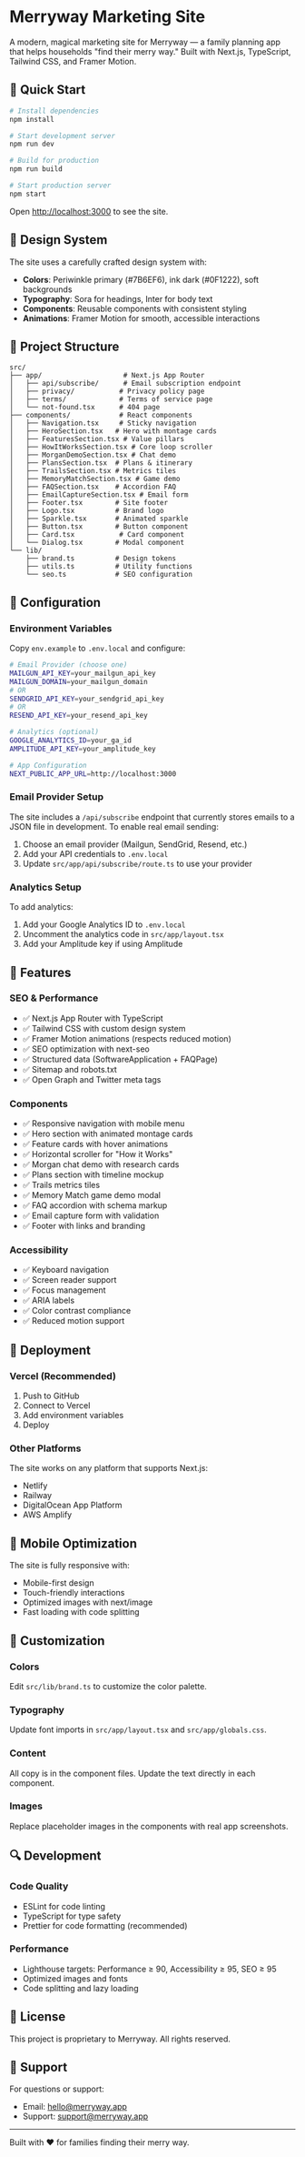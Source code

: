 # Merryway Marketing Site

A modern, magical marketing site for Merryway — a family planning app that helps households "find their merry way." Built with Next.js, TypeScript, Tailwind CSS, and Framer Motion.

## 🚀 Quick Start

```bash
# Install dependencies
npm install

# Start development server
npm run dev

# Build for production
npm run build

# Start production server
npm start
```

Open [http://localhost:3000](http://localhost:3000) to see the site.

## 🎨 Design System

The site uses a carefully crafted design system with:

- **Colors**: Periwinkle primary (#7B6EF6), ink dark (#0F1222), soft backgrounds
- **Typography**: Sora for headings, Inter for body text
- **Components**: Reusable components with consistent styling
- **Animations**: Framer Motion for smooth, accessible interactions

## 📁 Project Structure

```
src/
├── app/                    # Next.js App Router
│   ├── api/subscribe/      # Email subscription endpoint
│   ├── privacy/           # Privacy policy page
│   ├── terms/             # Terms of service page
│   └── not-found.tsx      # 404 page
├── components/            # React components
│   ├── Navigation.tsx     # Sticky navigation
│   ├── HeroSection.tsx   # Hero with montage cards
│   ├── FeaturesSection.tsx # Value pillars
│   ├── HowItWorksSection.tsx # Core loop scroller
│   ├── MorganDemoSection.tsx # Chat demo
│   ├── PlansSection.tsx  # Plans & itinerary
│   ├── TrailsSection.tsx # Metrics tiles
│   ├── MemoryMatchSection.tsx # Game demo
│   ├── FAQSection.tsx    # Accordion FAQ
│   ├── EmailCaptureSection.tsx # Email form
│   ├── Footer.tsx        # Site footer
│   ├── Logo.tsx          # Brand logo
│   ├── Sparkle.tsx       # Animated sparkle
│   ├── Button.tsx        # Button component
│   ├── Card.tsx           # Card component
│   └── Dialog.tsx        # Modal component
└── lib/
    ├── brand.ts          # Design tokens
    ├── utils.ts          # Utility functions
    └── seo.ts            # SEO configuration
```

## 🔧 Configuration

### Environment Variables

Copy `env.example` to `.env.local` and configure:

```bash
# Email Provider (choose one)
MAILGUN_API_KEY=your_mailgun_api_key
MAILGUN_DOMAIN=your_mailgun_domain
# OR
SENDGRID_API_KEY=your_sendgrid_api_key
# OR
RESEND_API_KEY=your_resend_api_key

# Analytics (optional)
GOOGLE_ANALYTICS_ID=your_ga_id
AMPLITUDE_API_KEY=your_amplitude_key

# App Configuration
NEXT_PUBLIC_APP_URL=http://localhost:3000
```

### Email Provider Setup

The site includes a `/api/subscribe` endpoint that currently stores emails to a JSON file in development. To enable real email sending:

1. Choose an email provider (Mailgun, SendGrid, Resend, etc.)
2. Add your API credentials to `.env.local`
3. Update `src/app/api/subscribe/route.ts` to use your provider

### Analytics Setup

To add analytics:

1. Add your Google Analytics ID to `.env.local`
2. Uncomment the analytics code in `src/app/layout.tsx`
3. Add your Amplitude key if using Amplitude

## 🎯 Features

### SEO & Performance
- ✅ Next.js App Router with TypeScript
- ✅ Tailwind CSS with custom design system
- ✅ Framer Motion animations (respects reduced motion)
- ✅ SEO optimization with next-seo
- ✅ Structured data (SoftwareApplication + FAQPage)
- ✅ Sitemap and robots.txt
- ✅ Open Graph and Twitter meta tags

### Components
- ✅ Responsive navigation with mobile menu
- ✅ Hero section with animated montage cards
- ✅ Feature cards with hover animations
- ✅ Horizontal scroller for "How it Works"
- ✅ Morgan chat demo with research cards
- ✅ Plans section with timeline mockup
- ✅ Trails metrics tiles
- ✅ Memory Match game demo modal
- ✅ FAQ accordion with schema markup
- ✅ Email capture form with validation
- ✅ Footer with links and branding

### Accessibility
- ✅ Keyboard navigation
- ✅ Screen reader support
- ✅ Focus management
- ✅ ARIA labels
- ✅ Color contrast compliance
- ✅ Reduced motion support

## 🚀 Deployment

### Vercel (Recommended)

1. Push to GitHub
2. Connect to Vercel
3. Add environment variables
4. Deploy

### Other Platforms

The site works on any platform that supports Next.js:
- Netlify
- Railway
- DigitalOcean App Platform
- AWS Amplify

## 📱 Mobile Optimization

The site is fully responsive with:
- Mobile-first design
- Touch-friendly interactions
- Optimized images with next/image
- Fast loading with code splitting

## 🎨 Customization

### Colors
Edit `src/lib/brand.ts` to customize the color palette.

### Typography
Update font imports in `src/app/layout.tsx` and `src/app/globals.css`.

### Content
All copy is in the component files. Update the text directly in each component.

### Images
Replace placeholder images in the components with real app screenshots.

## 🔍 Development

### Code Quality
- ESLint for code linting
- TypeScript for type safety
- Prettier for code formatting (recommended)

### Performance
- Lighthouse targets: Performance ≥ 90, Accessibility ≥ 95, SEO ≥ 95
- Optimized images and fonts
- Code splitting and lazy loading

## 📄 License

This project is proprietary to Merryway. All rights reserved.

## 🤝 Support

For questions or support:
- Email: hello@merryway.app
- Support: support@merryway.app

---

Built with ❤️ for families finding their merry way.